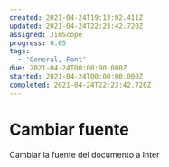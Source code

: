 ```yaml
---
created: 2021-04-24T19:13:02.411Z
updated: 2021-04-24T22:23:42.720Z
assigned: JimScope
progress: 0.05
tags:
  - 'General, Font'
due: 2021-04-24T00:00:00.000Z
started: 2021-04-24T00:00:00.000Z
completed: 2021-04-24T22:23:42.720Z
---
```


# Cambiar fuente

Cambiar la fuente del documento a Inter

